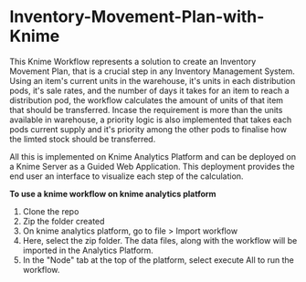 # Inventory-Movement-Plan-with-Knime


This Knime Workflow represents a solution to create an Inventory Movement Plan, that is a crucial step in any Inventory Management System.
Using an item's current units in the warehouse, it's units in each distribution pods, it's sale rates, and the number of days it takes for an item to reach a distribution pod, the workflow calculates the amount of units of that item that should be transferred.
Incase the requirement is more than the units  available in warehouse, a priority logic is also implemented that takes each pods current supply and it's priority among the other pods to finalise how the limted stock should be transferred.

All this is implemented on Knime Analytics Platform and can be deployed on a Knime Server as a Guided Web Application. This deployment provides the end user an interface to visualize each step of the calculation. 

<B>To use a knime workflow on knime analytics platform</B>

1. Clone the repo
2. Zip the folder created
3. On knime analytics platform, go to file > Import workflow
4. Here, select the zip folder. The data files, along with the workflow will be imported in the Analytics Platform.
5. In the "Node" tab at the top of the platform, select execute All to run the workflow.
